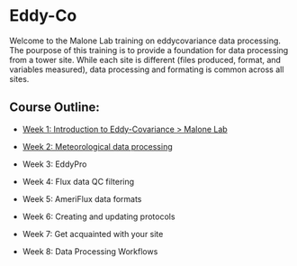 # Eddy-Co
Welcome to the Malone Lab training on eddycovariance data processing. The pourpose of this training is to provide a foundation for data processing from a tower site. While each site is different (files produced, format, and variables measured), data processing and formating is common across all sites. 

## Course Outline:

+ <a href="https://docs.google.com/presentation/d/1nduKbh0dpxQdfMj7-wOyK0zsN-l3RLpu/edit?usp=drive_link&ouid=100630405528702830421&rtpof=true&sd=true" > Week 1: Introduction to Eddy-Covariance > Malone Lab </a>

+ <a href="https://docs.google.com/presentation/d/1UHKtbTNbSyU5GDbXm6vAtXZIeiJO7z1qP07kJf2HUaI/edit?usp=sharing" > Week 2: Meteorological data processing </a>
+ Week 3: EddyPro
+ Week 4: Flux data QC filtering
+ Week 5: AmeriFlux data formats
+ Week 6: Creating and updating protocols
+ Week 7: Get acquainted with your site
+ Week 8: Data Processing Workflows
